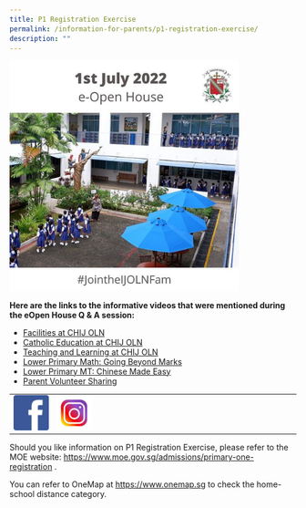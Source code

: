 ```yaml
---
title: P1 Registration Exercise
permalink: /information-for-parents/p1-registration-exercise/
description: ""
---
```

<img style="width: 80%;" src="/images/p1r.jpg" />
<p><strong>Here are the links to the informative videos that were mentioned during the eOpen House Q &amp; A session:</strong></p>
<ul>
<li><a href="https://youtu.be/UJx1LQuopvk" target="_blank" rel="noopener">Facilities at CHIJ OLN</a></li>
<li><a href="https://youtu.be/wJmcTg9uvNQ" target="_blank" rel="noopener">Catholic Education at CHIJ OLN</a></li>
<li><a href="https://youtu.be/P40I7_aVku0" target="_blank" rel="noopener">Teaching and Learning at CHIJ OLN</a></li>
<li><a href="https://youtu.be/0qMnSgG6Db0" target="_blank" rel="noopener">Lower Primary Math: Going Beyond Marks</a></li>
<li><a href="https://youtu.be/d9jsUjqcdhQ" target="_blank" rel="noopener">Lower Primary MT: Chinese Made Easy</a></li>
<li><a href="https://youtu.be/HTUSlUjbsCE" target="_blank" rel="noopener">Parent Volunteer Sharing</a></li>
</ul>
<table style="border-collapse: collapse; width: 100%;" border="0">
<tbody>
<tr>
<td style="width: 15%;"><a href="https://www.facebook.com/chijoln.official/"><img src="/images/fb.jpg"></a></td>
<td style="width: 15%;"><a href="https://www.instagram.com/chijoln.official/"><img src="/images/insta.jpg"></a></td>
<td style="width: 70%;">&nbsp;</td>
</tr>
</tbody>
</table>
<p>Should you like information on P1 Registration Exercise, please refer to the MOE website:&nbsp;<a href="https://www.moe.gov.sg/admissions/primary-one-registration" target="_blank" rel="noopener">https://www.moe.gov.sg/admissions/primary-one-registration</a>&nbsp;.</p>
<p>You can refer to OneMap at&nbsp;<a href="https://www.onemap.sg/" target="_blank" rel="noopener">https://www.onemap.sg</a>&nbsp;to check the home-school distance category.</p>